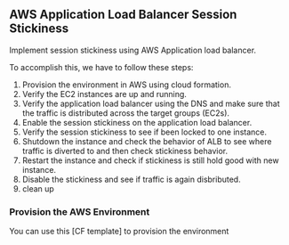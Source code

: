 ## AWS Application Load Balancer Session Stickiness

Implement session stickiness using AWS Application load balancer. 

To accomplish this, we have to follow these steps: 

1. Provision the environment in AWS using cloud formation. 
2. Verify the EC2 instances are up and running.
3. Verify the application load balancer using the DNS and make sure that the traffic is distributed across the target groups (EC2s). 
4. Enable the session stickiness on the application load balancer. 
5. Verify the session stickiness to see if been locked to one instance. 
6. Shutdown the instance and check the behavior of ALB to see where traffic is diverted to and then check stickiness behavior. 
7. Restart the instance and check if stickiness is still hold good with new instance. 
8. Disable the stickiness and see if traffic is again disbributed. 
9. clean up 


### Provision the AWS Environment 

You can use this [CF template] to provision the environment 